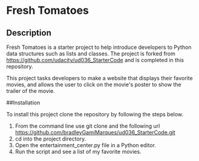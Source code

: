 # Fresh Tomatoes


## Description

Fresh Tomatoes is a starter project to help introduce developers to Python data structures such as lists and classes.
The project is forked from https://github.com/udacity/ud036_StarterCode and is completed in this repository.

This project tasks developers to make a website that displays their favorite movies, and allows the user to click on the movie's poster to show the trailer of the movie.


##Installation

To install this project clone the repository by following the steps below.

1. From the command line use git clone and the following url https://github.com/bradleyGamiMarques/ud036_StarterCode.git
2. cd into the project directory.
3. Open the entertainment_center.py file in a Python editor.
4. Run the script and see a list of my favorite movies.
